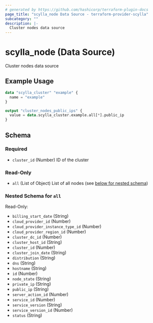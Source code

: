 ```yaml
---
# generated by https://github.com/hashicorp/terraform-plugin-docs
page_title: "scylla_node Data Source - terraform-provider-scylla"
subcategory: ""
description: |-
  Cluster nodes data source
---
```


# scylla_node (Data Source)

Cluster nodes data source

## Example Usage

```terraform
data "scylla_cluster" "example" {
  name = "example"
}

output "cluster_nodes_public_ips" {
  value = data.scylla_cluster.example.all[*].public_ip
}
```

<!-- schema generated by tfplugindocs -->
## Schema

### Required

- `cluster_id` (Number) ID of the cluster

### Read-Only

- `all` (List of Object) List of all nodes (see [below for nested schema](#nestedatt--all))

<a id="nestedatt--all"></a>
### Nested Schema for `all`

Read-Only:

- `billing_start_date` (String)
- `cloud_provider_id` (Number)
- `cloud_provider_instance_type_id` (Number)
- `cloud_provider_region_id` (Number)
- `cluster_dc_id` (Number)
- `cluster_host_id` (String)
- `cluster_id` (Number)
- `cluster_join_date` (String)
- `distribution` (String)
- `dns` (String)
- `hostname` (String)
- `id` (Number)
- `node_state` (String)
- `private_ip` (String)
- `public_ip` (String)
- `server_action_id` (Number)
- `service_id` (Number)
- `service_version` (String)
- `service_version_id` (Number)
- `status` (String)


